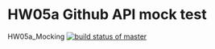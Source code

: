 # HW05a Github API mock test
HW05a_Mocking
[![build status of master](https://travis-ci.com/konglingwengit/SSW567-HW04a.svg?branch=HW05a_Mocking)](https://travis-ci.com/konglingwengit/SSW567-HW04a)
